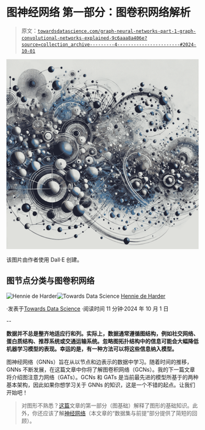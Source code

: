 # 图神经网络 第一部分：图卷积网络解析

> 原文：[`towardsdatascience.com/graph-neural-networks-part-1-graph-convolutional-networks-explained-9c6aaa8a406e?source=collection_archive---------4-----------------------#2024-10-01`](https://towardsdatascience.com/graph-neural-networks-part-1-graph-convolutional-networks-explained-9c6aaa8a406e?source=collection_archive---------4-----------------------#2024-10-01)

![](img/013fac9f1e77ff6821b3594223c6bf5b.png)

该图片由作者使用 Dall·E 创建。

## 图节点分类与图卷积网络

[](https://hennie-de-harder.medium.com/?source=post_page---byline--9c6aaa8a406e--------------------------------)![Hennie de Harder](https://hennie-de-harder.medium.com/?source=post_page---byline--9c6aaa8a406e--------------------------------)[](https://towardsdatascience.com/?source=post_page---byline--9c6aaa8a406e--------------------------------)![Towards Data Science](https://towardsdatascience.com/?source=post_page---byline--9c6aaa8a406e--------------------------------) [Hennie de Harder](https://hennie-de-harder.medium.com/?source=post_page---byline--9c6aaa8a406e--------------------------------)

·发表于[Towards Data Science](https://towardsdatascience.com/?source=post_page---byline--9c6aaa8a406e--------------------------------) ·阅读时间 11 分钟·2024 年 10 月 1 日

--

**数据并不总是整齐地适应行和列。实际上，数据通常遵循图结构，例如社交网络、蛋白质结构、推荐系统或交通运输系统。忽略图拓扑结构中的信息可能会大幅降低机器学习模型的表现。幸运的是，有一种方法可以将这些信息纳入模型。**

图神经网络（GNNs）旨在从以节点和边表示的数据中学习。随着时间的推移，GNNs 不断发展，在这篇文章中你将了解图卷积网络（GCNs）。我的下一篇文章将介绍图注意力网络（GATs）。GCNs 和 GATs 是当前最先进的模型所基于的两种基本架构，因此如果你想学习关于 GNNs 的知识，这是一个不错的起点。让我们开始吧！

> 对图形不熟悉？[这篇](https://medium.com/towards-data-science/optimizing-connections-mathematical-optimization-within-graphs-7364e082a984)文章的第一部分（图基础）解释了图形的基础知识。此外，你还应该了解[神经网络](https://en.wikipedia.org/wiki/Neural_network_(machine_learning))（本文章的“数据集与前提”部分提供了简短的回顾）。
